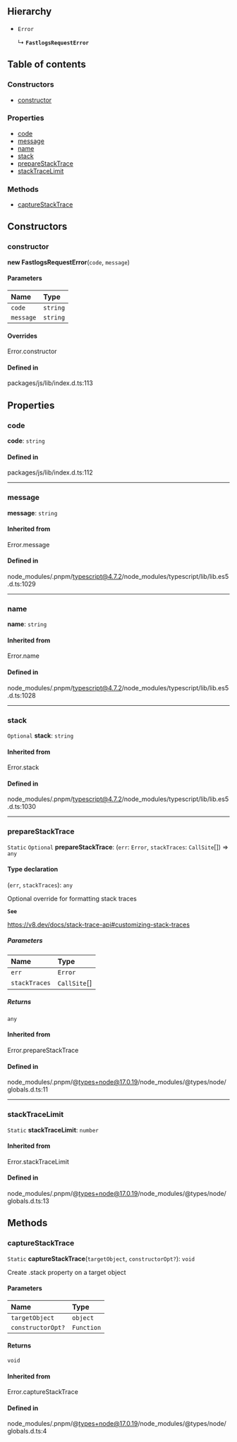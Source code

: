 ## Hierarchy

- `Error`

  ↳ **`FastlogsRequestError`**

## Table of contents

### Constructors

- [constructor](FastlogsRequestError.md#constructor)

### Properties

- [code](FastlogsRequestError.md#code)
- [message](FastlogsRequestError.md#message)
- [name](FastlogsRequestError.md#name)
- [stack](FastlogsRequestError.md#stack)
- [prepareStackTrace](FastlogsRequestError.md#preparestacktrace)
- [stackTraceLimit](FastlogsRequestError.md#stacktracelimit)

### Methods

- [captureStackTrace](FastlogsRequestError.md#capturestacktrace)

## Constructors

### constructor

**new FastlogsRequestError**(`code`, `message`)

#### Parameters

| Name      | Type     |
| :-------- | :------- |
| `code`    | `string` |
| `message` | `string` |

#### Overrides

Error.constructor

#### Defined in

packages/js/lib/index.d.ts:113

## Properties

### code

**code**: `string`

#### Defined in

packages/js/lib/index.d.ts:112

---

### message

**message**: `string`

#### Inherited from

Error.message

#### Defined in

node_modules/.pnpm/typescript@4.7.2/node_modules/typescript/lib/lib.es5.d.ts:1029

---

### name

**name**: `string`

#### Inherited from

Error.name

#### Defined in

node_modules/.pnpm/typescript@4.7.2/node_modules/typescript/lib/lib.es5.d.ts:1028

---

### stack

`Optional` **stack**: `string`

#### Inherited from

Error.stack

#### Defined in

node_modules/.pnpm/typescript@4.7.2/node_modules/typescript/lib/lib.es5.d.ts:1030

---

### prepareStackTrace

`Static` `Optional` **prepareStackTrace**: (`err`: `Error`, `stackTraces`: `CallSite`[]) => `any`

#### Type declaration

(`err`, `stackTraces`): `any`

Optional override for formatting stack traces

**`See`**

https://v8.dev/docs/stack-trace-api#customizing-stack-traces

##### Parameters

| Name          | Type         |
| :------------ | :----------- |
| `err`         | `Error`      |
| `stackTraces` | `CallSite`[] |

##### Returns

`any`

#### Inherited from

Error.prepareStackTrace

#### Defined in

node_modules/.pnpm/@types+node@17.0.19/node_modules/@types/node/globals.d.ts:11

---

### stackTraceLimit

`Static` **stackTraceLimit**: `number`

#### Inherited from

Error.stackTraceLimit

#### Defined in

node_modules/.pnpm/@types+node@17.0.19/node_modules/@types/node/globals.d.ts:13

## Methods

### captureStackTrace

`Static` **captureStackTrace**(`targetObject`, `constructorOpt?`): `void`

Create .stack property on a target object

#### Parameters

| Name              | Type       |
| :---------------- | :--------- |
| `targetObject`    | `object`   |
| `constructorOpt?` | `Function` |

#### Returns

`void`

#### Inherited from

Error.captureStackTrace

#### Defined in

node_modules/.pnpm/@types+node@17.0.19/node_modules/@types/node/globals.d.ts:4
